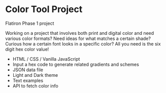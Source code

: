 # Color Tool Project
Flatiron Phase 1 project

Working on a project that involves both print and digital color and need various color formats? Need ideas for what matches a certain shade? Curious how a certain font looks in a specific color? All you need is the six digit hex color value!

- HTML / CSS / Vanilla JavaScript
- Input a hex code to generate related gradients and schemes
- JSON data file
- Light and Dark theme
- Text examples
- API to fetch color info
